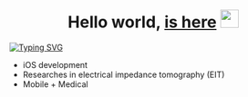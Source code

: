 <h1 align="center">Hello world, <a href="https://vk.com/southrussian" target="_blank"> is here</a> 
<img src="https://github.com/blackcater/blackcater/raw/main/images/Hi.gif" height="32"/></h1>
<a href="https://git.io/typing-svg"><img src="https://readme-typing-svg.herokuapp.com?font=Fira+Code&pause=1000&width=435&lines=Computer+science+student.+St.Petersburg" alt="Typing SVG" /></a>

- iOS development 
- Researches in electrical impedance tomography (EIT)
- Mobile + Medical

<!---
southrussian/southrussian is a ✨ special ✨ repository because its `README.md` (this file) appears on your GitHub profile.
You can click the Preview link to take a look at your changes.
--->
